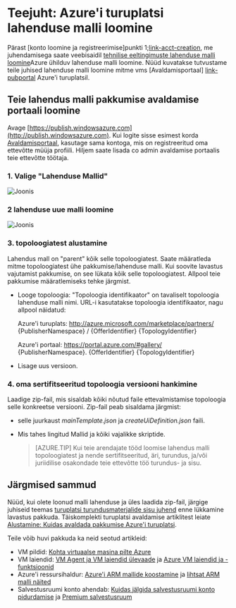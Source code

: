 <properties
   pageTitle="Loomise lahendus malli turuplatsil juhend | Microsoft Azure'i"
   description="Üksikasjalikud juhised, kuidas luua, kinnitamine ja juurutada mitme-VM pilt lahenduse malli osta Azure'i turuplatsilt."
   services="marketplace-publishing"
   documentationCenter=""
   authors="HannibalSII"
   manager="hascipio"
   editor=""/>

   <tags
      ms.service="marketplace"
      ms.devlang="na"
      ms.topic="article"
      ms.tgt_pltfrm="na"
      ms.workload="na"
      ms.date="07/27/2016"
      ms.author="hascipio; v-divte" />

# <a name="guide-to-create-a-solution-template-for-azure-marketplace"></a>Teejuht: Azure'i turuplatsi lahenduse malli loomine
Pärast [konto loomine ja registreerimise]punkti 1;[link-acct-creation], me juhendamisega saate veebisaidil [tehnilise eeltingimuste lahenduse malli loomine](marketplace-publishing-solution-template-creation-prerequisites.md)Azure ühilduv lahenduse malli loomine. Nüüd kuvatakse tutvustame teile juhised lahenduse malli loomine mitme vms [Avaldamisportaal] [ link-pubportal] Azure'i turuplatsil.

## <a name="create-your-solution-template-offer-in-the-publishing-portal"></a>Teie lahendus malli pakkumise avaldamise portaali loomine
Avage [https://publish.windowsazure.com](http://publish.windowsazure.com). Kui logite sisse esimest korda [Avaldamisportaal](https://publish.windowsazure.com/), kasutage sama kontoga, mis on registreeritud oma ettevõtte müüja profiili. Hiljem saate lisada co admin avaldamise portaalis teie ettevõtte töötaja.

### <a name="1-select-solution-templates"></a>1. Valige "Lahenduse Mallid"

  ![Joonis][img-pubportal-menu-sol-templ]

### <a name="2-create-a-new-solution-template"></a>2 lahenduse uue malli loomine

  ![Joonis][img-pubportal-sol-templ-new]

### <a name="3-start-with-topologies"></a>3. topoloogiatest alustamine
Lahendus mall on "parent" kõik selle topoloogiatest. Saate määratleda mitme topoloogiatest ühe pakkumise/lahenduse malli. Kui soovite lavastus vajutamist pakkumise, on see lükata kõik selle topoloogiatest. Allpool teie pakkumise määratlemiseks tehke järgmist.     

- Looge topoloogia: "Topoloogia identifikaator" on tavaliselt topoloogia lahenduse malli nimi. URL-i kasutatakse topoloogia identifikaator, nagu allpool näidatud:

  Azure'i turuplats: http://azure.microsoft.com/marketplace/partners/ {PublisherNamespace} / {OfferIdentifier} {TopologyIdentifier}

  Azure'i portaal: https://portal.azure.com/#gallery/ {PublisherNamespace}. {OfferIdentifier} {TopologyIdentifier}

- Lisage uus versioon.

### <a name="4-get-your-topology-versions-certified"></a>4. oma sertifitseeritud topoloogia versiooni hankimine
Laadige zip-fail, mis sisaldab kõiki nõutud faile ettevalmistamise topoloogia selle konkreetse versiooni. Zip-fail peab sisaldama järgmist:

- selle juurkaust *mainTemplate.json* ja *createUiDefinition.json* faili.
- Mis tahes lingitud Mallid ja kõiki vajalikke skriptide.

  > [AZURE.TIP] Kui teie arendajate tööd loomise lahendus malli topoloogiatest ja nende sertifitseeritud, äri, turundus, ja/või juriidilise osakondade teie ettevõtte töö turundus- ja sisu.

## <a name="next-steps"></a>Järgmised sammud
Nüüd, kui olete loonud malli lahenduse ja üles laadida zip-fail, järgige juhiseid teemas [turuplatsi turundusmaterjalide sisu juhend](marketplace-publishing-push-to-staging.md) enne lükkamine lavastus pakkuda. Täiskomplekti turuplatsi avaldamise artiklitest leiate [Alustamine: Kuidas avaldada pakkumise Azure'i turuplatsi](marketplace-publishing-getting-started.md).

Teile võib huvi pakkuda ka neid seotud artikleid:

- VM pildid: [Kohta virtuaalse masina pilte Azure](https://msdn.microsoft.com/library/azure/dn790290.aspx)
- VM laiendid: [VM Agent ja VM laiendid ülevaade](https://msdn.microsoft.com/library/azure/dn832621.aspx) ja [Azure VM laiendid ja -funktsioonid](https://msdn.microsoft.com/library/azure/dn606311.aspx)
- Azure'i ressursihaldur: [Azure'i ARM mallide koostamine](../resource-group-authoring-templates.md) ja [lihtsat ARM malli näited](https://github.com/rjmax/ArmExamples)
- Salvestusruumi konto ahendab: [Kuidas jälgida salvestusruumi konto pidurdamise](http://blogs.msdn.com/b/mast/archive/2014/08/02/how-to-monitor-for-storage-account-throttling.aspx) ja [Premium salvestusruum](../storage/storage-premium-storage.md#scalability-and-performance-targets-when-using-premium-storage)

[img-pubportal-menu-sol-templ]:media/marketplace-publishing-solution-template-creation/pubportal-menu-solution-templates.png
[img-pubportal-sol-templ-new]:media/marketplace-publishing-solution-template-creation/pubportal-solution-template-new.png
[link-acct-creation]:marketplace-publishing-accounts-creation-registration.md
[link-pubportal]:https://publish.windowsazure.com
